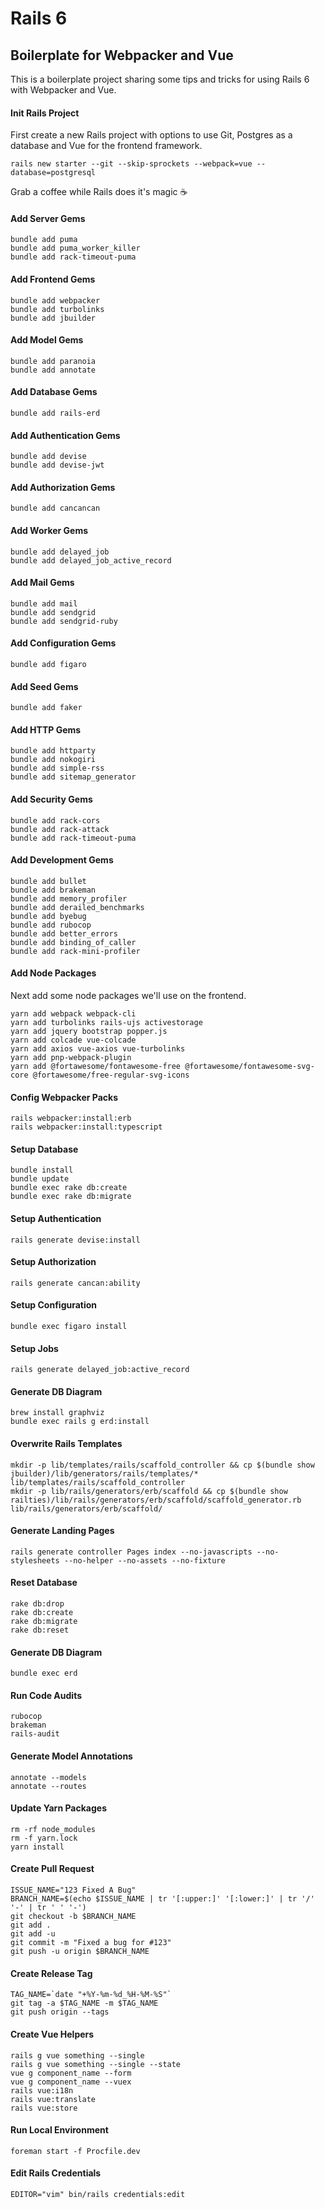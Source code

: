 # Rails 6  
## Boilerplate for Webpacker and Vue

This is a boilerplate project sharing some tips and tricks for using Rails 6 with Webpacker and Vue.

#### Init Rails Project
First create a new Rails project with options to use Git, Postgres as a database and Vue for the frontend framework.
```
rails new starter --git --skip-sprockets --webpack=vue --database=postgresql
```
Grab a coffee while Rails does it's magic :coffee:

#### Add Server Gems
```
bundle add puma
bundle add puma_worker_killer
bundle add rack-timeout-puma
```

#### Add Frontend Gems
```
bundle add webpacker
bundle add turbolinks
bundle add jbuilder
```

#### Add Model Gems
```
bundle add paranoia
bundle add annotate
```

#### Add Database Gems
```
bundle add rails-erd
```

#### Add Authentication Gems
```
bundle add devise
bundle add devise-jwt
```

#### Add Authorization Gems
```
bundle add cancancan
```

#### Add Worker Gems
```
bundle add delayed_job
bundle add delayed_job_active_record
```

#### Add Mail Gems
```
bundle add mail
bundle add sendgrid
bundle add sendgrid-ruby
```

#### Add Configuration Gems
```
bundle add figaro
```

#### Add Seed Gems
```
bundle add faker
```

#### Add HTTP Gems
```
bundle add httparty
bundle add nokogiri
bundle add simple-rss
bundle add sitemap_generator
```

#### Add Security Gems
```
bundle add rack-cors
bundle add rack-attack
bundle add rack-timeout-puma
```

#### Add Development Gems
```
bundle add bullet
bundle add brakeman
bundle add memory_profiler
bundle add derailed_benchmarks
bundle add byebug
bundle add rubocop
bundle add better_errors
bundle add binding_of_caller
bundle add rack-mini-profiler
```

#### Add Node Packages
Next add some node packages we'll use on the frontend.
```
yarn add webpack webpack-cli
yarn add turbolinks rails-ujs activestorage
yarn add jquery bootstrap popper.js
yarn add colcade vue-colcade
yarn add axios vue-axios vue-turbolinks
yarn add pnp-webpack-plugin
yarn add @fortawesome/fontawesome-free @fortawesome/fontawesome-svg-core @fortawesome/free-regular-svg-icons
```

#### Config Webpacker Packs
```
rails webpacker:install:erb
rails webpacker:install:typescript
```

#### Setup Database
```
bundle install
bundle update
bundle exec rake db:create
bundle exec rake db:migrate
```

#### Setup Authentication
```
rails generate devise:install
```

#### Setup Authorization
```
rails generate cancan:ability
```

#### Setup Configuration
```
bundle exec figaro install
```

#### Setup Jobs
```
rails generate delayed_job:active_record
```

#### Generate DB Diagram
```
brew install graphviz
bundle exec rails g erd:install
```

#### Overwrite Rails Templates
```
mkdir -p lib/templates/rails/scaffold_controller && cp $(bundle show jbuilder)/lib/generators/rails/templates/* lib/templates/rails/scaffold_controller
mkdir -p lib/rails/generators/erb/scaffold && cp $(bundle show railties)/lib/rails/generators/erb/scaffold/scaffold_generator.rb lib/rails/generators/erb/scaffold/
```

#### Generate Landing Pages
```
rails generate controller Pages index --no-javascripts --no-stylesheets --no-helper --no-assets --no-fixture
```

#### Reset Database
```
rake db:drop
rake db:create
rake db:migrate
rake db:reset
```

#### Generate DB Diagram
```
bundle exec erd
```

#### Run Code Audits
```
rubocop
brakeman
rails-audit
```

#### Generate Model Annotations
```
annotate --models
annotate --routes
```

#### Update Yarn Packages
```
rm -rf node_modules
rm -f yarn.lock
yarn install
```

#### Create Pull Request
```
ISSUE_NAME="123 Fixed A Bug"
BRANCH_NAME=$(echo $ISSUE_NAME | tr '[:upper:]' '[:lower:]' | tr '/' '-' | tr ' ' '-')
git checkout -b $BRANCH_NAME
git add .
git add -u
git commit -m "Fixed a bug for #123"
git push -u origin $BRANCH_NAME
```

#### Create Release Tag
```
TAG_NAME=`date "+%Y-%m-%d_%H-%M-%S"`
git tag -a $TAG_NAME -m $TAG_NAME
git push origin --tags
```

#### Create Vue Helpers
```
rails g vue something --single
rails g vue something --single --state
vue g component_name --form
vue g component_name --vuex
rails vue:i18n
rails vue:translate
rails vue:store
```

#### Run Local Environment
```
foreman start -f Procfile.dev
```

#### Edit Rails Credentials
```
EDITOR="vim" bin/rails credentials:edit
```

